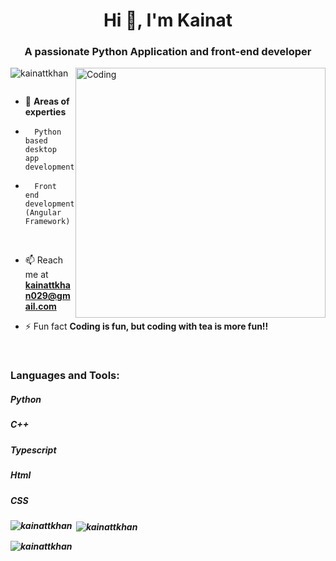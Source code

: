 

<h1 align="center">Hi 👋, I'm Kainat</h1>
<h3 align="center">A passionate Python Application and front-end developer</h3>

<img align="right" alt="Coding" width="400" src="https://miro.medium.com/max/1400/1*qdAW1TjCN57h1lbuuzvchg.gif">

<p align="left"> <img src="https://komarev.com/ghpvc/?username=kainattkhan&label=Profile%20views&color=0e75b6&style=flat" alt="kainattkhan" /> </p>

<p align="left"> <a href="https://twitter.com/" target="blank"><img src="https://img.shields.io/twitter/follow/?logo=twitter&style=for-the-badge" alt="" /></a> </p>

- 🌱 **Areas of experties**
-       Python based desktop app development
-       Front end development (Angular Framework)        
                                                       
  <br>
- 📫 Reach me at **kainattkhan029@gmail.com**

- ⚡ Fun fact **Coding is fun, but coding with tea is more fun!!**

<p align="left">
</p><br>

<h3 align="left">Languages and Tools:</h3>
  <h5> Python <h5>
  <h5> C++ <h5>
  <h5> Typescript <h5>
  <h5> Html <h5>
  <h5> CSS <h5>

<p><img align="left" src="https://github-readme-stats.vercel.app/api/top-langs?username=kainattkhan&show_icons=true&locale=en&layout=compact" alt="kainattkhan" /></p>

<p>&nbsp;<img align="center" src="https://github-readme-stats.vercel.app/api?username=kainattkhan&show_icons=true&locale=en" alt="kainattkhan" /></p>

<p><img align="center" src="https://github-readme-streak-stats.herokuapp.com/?user=kainattkhan&" alt="kainattkhan" /></p>
